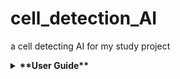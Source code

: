 # cell_detection_AI
a cell detecting AI for my study project


<details><summary><b>**User Guide**</b></summary>
<p>

#### Setup your environment
    
    1. Open a command prompt 

    With the `cd` command, navigate to the directory **/PE**
    
    ```
        puts "Hello World"
    ```

</p>
</details>
